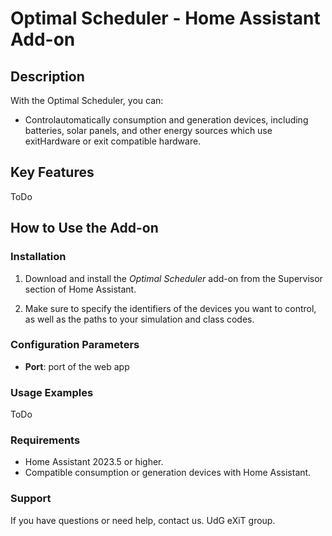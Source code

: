 # Optimal Scheduler - Home Assistant Add-on

## Description

With the Optimal Scheduler, you can:
- Controlautomatically consumption and generation devices, including batteries, solar panels, and other energy sources which use exitHardware or exit compatible hardware.


## Key Features

ToDo

## How to Use the Add-on

### Installation

1. Download and install the *Optimal Scheduler* add-on from the Supervisor section of Home Assistant.

3. Make sure to specify the identifiers of the devices you want to control, as well as the paths to your simulation and class codes.

### Configuration Parameters

- **Port**: port of the web app 

### Usage Examples

ToDo

### Requirements

- Home Assistant 2023.5 or higher.
- Compatible consumption or generation devices with Home Assistant.

### Support

If you have questions or need help, contact us. UdG eXiT group.